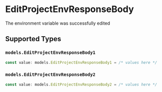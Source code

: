 # EditProjectEnvResponseBody

The environment variable was successfully edited


## Supported Types

### `models.EditProjectEnvResponseBody1`

```typescript
const value: models.EditProjectEnvResponseBody1 = /* values here */
```

### `models.EditProjectEnvResponseBody2`

```typescript
const value: models.EditProjectEnvResponseBody2 = /* values here */
```

